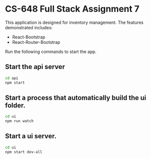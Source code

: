 # CS-648 Full Stack Assignment 7

This application is designed for inventory management.
The features demonstrated includes:

- React-Bootstrap
- React-Router-Bootstrap

Run the following commands to start the app.

## Start the api server

```bash
cd api
npm start
```

## Start a process that automatically build the ui folder.

```bash
cd ui
npm run watch
```

## Start a ui server.

```bash
cd ui
npm start dev-all
```
